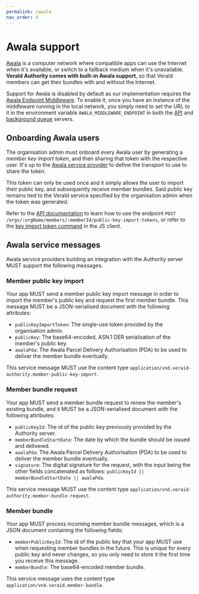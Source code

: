 ```yaml
---
permalink: /awala
nav_order: 4
---
```

# Awala support

[Awala](https://awala.network) is a computer network where compatible apps can use the Internet when it's available, or switch to a fallback medium when it's unavailable. **VeraId Authority comes with built-in Awala support**, so that VeraId members can get their bundles with and without the Internet.

Support for Awala is disabled by default as our implementation requires the [Awala Endpoint Middleware](https://docs.relaycorp.tech/awala-endpoint-internet/). To enable it, once you have an instance of the middleware running in the local network, you simply need to set the URL to it in the environment variable `AWALA_MIDDLEWARE_ENDPOINT` in both the [API](./api-server.md) and [background queue](./queue-server.md) servers.

## Onboarding Awala users

The organisation admin must onboard every Awala user by generating a _member key import token_, and then sharing that token with the respective user. It's up to the [Awala service provider](https://awala.network/service-providers/) to define the transport to use to share the token.

This token can only be used once and it simply allows the user to import their public key, and subsequently receive member bundles. Said public key remains tied to the VeraId service specified by the organisation admin when the token was generated.

Refer to the [API documentation](./api-server.md) to learn how to use the endpoint `POST /orgs/:orgName/members/:memberId/public-key-import-tokens`, or refer to the [key import token command](https://docs.relaycorp.tech/veraid-authority-js/classes/MemberKeyImportTokenCommand.html) in the JS client.

## Awala service messages

Awala service providers building an integration with the Authority server MUST support the following messages.

### Member public key import

Your app MUST send a member public key import message in order to import the member's public key and request the first member bundle. This message MUST be a JSON-serialised document with the following attributes:

- `publicKeyImportToken`: The single-use token provided by the organisation admin.
- `publicKey`: The base64-encoded, ASN.1 DER serialisation of the member's public key.
- `awalaPda`: The Awala Parcel Delivery Authorisation (PDA) to be used to deliver the member bundle eventually.

This service message MUST use the content type `application/vnd.veraid-authority.member-public-key-import`.

### Member bundle request

Your app MUST send a member bundle request to renew the member's existing bundle, and it MUST be a JSON-serialised document with the following attributes:

- `publicKeyId`: The id of the public key previously provided by the Authority server.
- `memberBundleStartDate`: The date by which the bundle should be issued and delivered.
- `awalaPda`: The Awala Parcel Delivery Authorisation (PDA) to be used to deliver the member bundle eventually.
- `signature`: The digital signature for the request, with the input being the other fields concatenated as follows: `publicKeyId || memberBundleStartDate || awalaPda`.

This service message MUST use the content type `application/vnd.veraid-authority.member-bundle-request`.

### Member bundle

Your app MUST process incoming member bundle messages, which is a JSON document containing the following fields:

- `memberPublicKeyId`: The id of the public key that your app MUST use when requesting member bundles in the future. This is unique for every public key and never changes, so you only need to store it the first time you receive this message.
- `memberBundle`: The base64-encoded member bundle.

This service message uses the content type `application/vnd.veraid.member-bundle`.
